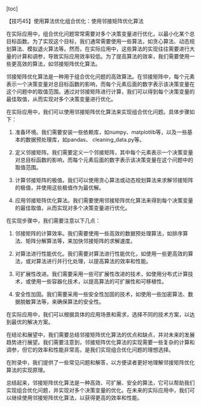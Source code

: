 
[toc]                    
                
                
【技巧45】使用算法优化组合优化：使用邻接矩阵优化算法

在实际应用中，组合优化问题常常需要对多个决策变量进行优化，以最小化某个总目标函数。为了实现这个目标，我们通常需要使用一些算法，如贪心算法、动态规划算法、模拟退火算法等。然而，在实际应用中，这些算法的实现往往需要进行大量的计算和调参，导致实际应用效率较低。为了提高算法的效率，我们需要使用一些更高效的算法，如邻接矩阵优化算法。

邻接矩阵优化算法是一种用于组合优化问题的高效算法。在邻接矩阵中，每个元素表示一个决策变量对总目标函数的影响，而每个元素后面的数字表示该决策变量在这个问题中的取值范围。通过对邻接矩阵进行计算，我们可以得到每个决策变量的最佳取值，从而实现对多个决策变量进行优化。

在实际应用中，我们可以使用邻接矩阵优化算法来实现组合优化问题。具体步骤如下：

1. 准备环境。我们需要安装一些依赖库，如numpy、matplotlib等，以及一些基本的数据预处理库，如pandas、 cleaning\_data.py等。

2. 定义邻接矩阵。我们需要定义一个邻接矩阵，其中每个元素表示一个决策变量对总目标函数的影响，而每个元素后面的数字表示该决策变量在这个问题中的取值范围。

3. 计算邻接矩阵的极值。我们可以使用贪心算法或动态规划算法来求解邻接矩阵的极值，并使用这些极值作为最优解。

4. 应用邻接矩阵优化算法。我们需要使用邻接矩阵优化算法来得到每个决策变量的最佳取值，从而实现对多个决策变量进行优化。

在实现步骤中，我们需要注意以下几点：

1. 邻接矩阵的计算效率。我们需要使用一些高效的数据预处理算法，如排序算法、矩阵分解算法等，来加快邻接矩阵的求解速度。

2. 对算法进行性能优化。我们需要对算法进行性能优化，如使用一些更高效的算法，或对算法进行并行化处理，以提高算法的效率和性能。

3. 可扩展性改进。我们需要采用一些可扩展性改进的技术，如使用分布式计算技术，或使用一些容器化技术，以提高算法的可扩展性和可移植性。

4. 安全性加固。我们需要采用一些安全性加固的技术，如使用一些加密算法、数据脱敏算法等，来确保算法的安全性。

在实际应用中，我们可以根据具体的应用场景和需求，选择不同的技术方案，以达到最优的解决方案。

在结论和展望中，我们需要总结邻接矩阵优化算法的优点和缺点，并对未来的发展趋势进行展望。我们需要注意到，邻接矩阵优化算法的实现需要一些复杂的计算和调参，但它的效率和性能非常高，是我们实现组合优化问题的理想选择。

在附录中，我们提供了一些常见问题和解答，以方便读者更好地理解邻接矩阵优化算法的实现原理。

总结起来，邻接矩阵优化算法是一种高效、可扩展、安全的算法，它可以帮助我们实现组合优化问题，并实现对多个决策变量的优化。在未来的实际应用中，我们可以继续使用邻接矩阵优化算法，以获得更高的效率和性能。

